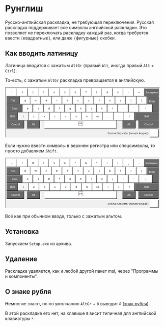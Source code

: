 # Рунглиш

Русско-английская раскладка, не требующая переключения.
Русская раскладка поддерживает все символы английской раскладки. 
Это позволяет не переключать раскладку каждый раз, когда требуется ввести `[`квадратные`]`, или даже `{`фигурные`}` скобки. 


## Как вводить латиницу

Латиница вводится с зажатым `AltGr` (правый `Alt`, иногда правый `Alt` + `Ctrl`).

То-есть, с зажатым `AltGr` раскладка превращается в английскую. 

![Английская раскладка](img\AltGr-en.png)

Если нужно ввести символы в верхнем регистра или спецсимволы, то просто добавляем `Shift`. 

![Английская раскладка в верхнем регистре](img\AltGr-Shift-en.png)

Всё как при обычном вводе, только с зажатым альтом.

## Установка

Запускаем `Setup.exe` из архива.

## Удаление

Раскладка удаляется, как и любой другой пакет msi, через "Программы и компоненты".

## О знаке рубля

Немногие знают, но по умолчанию `AltGr` + `8` выводит `₽` ([знак рубля](https://support.microsoft.com/ru-ru/topic/%D0%BF%D0%BE%D0%B4%D0%B4%D0%B5%D1%80%D0%B6%D0%BA%D0%B0-%D0%BD%D0%BE%D0%B2%D0%BE%D0%B3%D0%BE-%D1%81%D0%B8%D0%BC%D0%B2%D0%BE%D0%BB%D0%B0-%D1%80%D0%BE%D1%81%D1%81%D0%B8%D0%B9%D1%81%D0%BA%D0%BE%D0%B3%D0%BE-%D1%80%D1%83%D0%B1%D0%BB%D1%8F-microsoft-office-25b7c7df-ea17-4c1e-aefd-158f2cafbc89)).

В этой раскладке его нет, на клавише `8` висит типичная для английской клавиатуры `*`.
